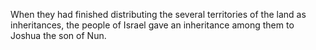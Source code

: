 When they had finished distributing the several territories of the land as inheritances, the people of Israel gave an inheritance among them to Joshua the son of Nun.
